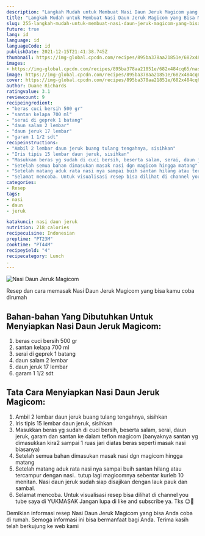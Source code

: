 ```yaml
---
description: "Langkah Mudah untuk Membuat Nasi Daun Jeruk Magicom yang Bisa Manjain Lidah"
title: "Langkah Mudah untuk Membuat Nasi Daun Jeruk Magicom yang Bisa Manjain Lidah"
slug: 255-langkah-mudah-untuk-membuat-nasi-daun-jeruk-magicom-yang-bisa-manjain-lidah
future: true
lang: id
language: id
languageCode: id
publishDate: 2021-12-15T21:41:38.745Z 
thumbnail: https://img-global.cpcdn.com/recipes/895ba378aa21851e/682x484cq65/nasi-daun-jeruk-magicom-foto-resep-utama.png
images:
- https://img-global.cpcdn.com/recipes/895ba378aa21851e/682x484cq65/nasi-daun-jeruk-magicom-foto-resep-utama.png
image: https://img-global.cpcdn.com/recipes/895ba378aa21851e/682x484cq65/nasi-daun-jeruk-magicom-foto-resep-utama.png
cover: https://img-global.cpcdn.com/recipes/895ba378aa21851e/682x484cq65/nasi-daun-jeruk-magicom-foto-resep-utama.png
author: Duane Richards
ratingvalue: 3.1
reviewcount: 9
recipeingredient:
- "beras cuci bersih 500 gr"
- "santan kelapa 700 ml"
- "serai di geprek 1 batang"
- "daun salam 2 lembar"
- "daun jeruk 17 lembar"
- "garam 1 1/2 sdt"
recipeinstructions:
- "Ambil 2 lembar daun jeruk buang tulang tengahnya, sisihkan"
- "Iris tipis 15 lembar daun jeruk, sisihkan"
- "Masukkan beras yg sudah di cuci bersih, beserta salam, serai, daun jeruk, garam dan santan ke dalam teflon magicom (banyaknya santan yg dimasukkan kira2 sampai 1 ruas jari diatas beras seperti masak nasi biasanya)"
- "Setelah semua bahan dimasukan masak nasi dgn magicom hingga matang"
- "Setelah matang aduk rata nasi nya sampai buih santan hilang atau tercampur dengan nasi.. tutup lagi magicomnya sebentar kurleb 10 menitan. Nasi daun jeruk sudah siap disajikan dengan lauk pauk dan sambal."
- "Selamat mencoba. Untuk visualisasi resep bisa dilihat di channel you tube saya di YUKMASAK Jangan lupa di like and subscribe ya. Tks 😉🤝"
categories:
- Resep
tags:
- nasi
- daun
- jeruk

katakunci: nasi daun jeruk 
nutrition: 218 calories
recipecuisine: Indonesian
preptime: "PT23M"
cooktime: "PT44M"
recipeyield: "4"
recipecategory: Lunch
. 
---
```



![Nasi Daun Jeruk Magicom](https://img-global.cpcdn.com/recipes/895ba378aa21851e/682x484cq65/nasi-daun-jeruk-magicom-foto-resep-utama.png)

Resep dan cara memasak  Nasi Daun Jeruk Magicom yang bisa kamu coba dirumah

<!--inarticleads1-->

## Bahan-bahan Yang Dibutuhkan Untuk Menyiapkan Nasi Daun Jeruk Magicom:

1. beras cuci bersih 500 gr
1. santan kelapa 700 ml
1. serai di geprek 1 batang
1. daun salam 2 lembar
1. daun jeruk 17 lembar
1. garam 1 1/2 sdt



<!--inarticleads2-->

## Tata Cara Menyiapkan Nasi Daun Jeruk Magicom:

1. Ambil 2 lembar daun jeruk buang tulang tengahnya, sisihkan
1. Iris tipis 15 lembar daun jeruk, sisihkan
1. Masukkan beras yg sudah di cuci bersih, beserta salam, serai, daun jeruk, garam dan santan ke dalam teflon magicom (banyaknya santan yg dimasukkan kira2 sampai 1 ruas jari diatas beras seperti masak nasi biasanya)
1. Setelah semua bahan dimasukan masak nasi dgn magicom hingga matang
1. Setelah matang aduk rata nasi nya sampai buih santan hilang atau tercampur dengan nasi.. tutup lagi magicomnya sebentar kurleb 10 menitan. Nasi daun jeruk sudah siap disajikan dengan lauk pauk dan sambal.
1. Selamat mencoba. Untuk visualisasi resep bisa dilihat di channel you tube saya di YUKMASAK Jangan lupa di like and subscribe ya. Tks 😉🤝




Demikian informasi  resep Nasi Daun Jeruk Magicom   yang bisa Anda coba di rumah. Semoga informasi ini bisa bermanfaat bagi Anda. Terima kasih telah berkujung ke web kami
